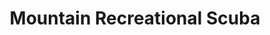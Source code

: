 ---
title: "Mountain Recreational Scuba"
url: /tobyhanna/mountain-recreational-scuba/
shop: Tauchen
---